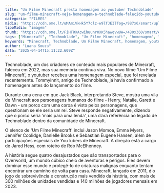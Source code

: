 ```yaml
---
title: "Um Filme Minecraft presta homenagem ao youtuber Technoblade"
slug: "um-filme-minecraft-veja-homenagem-a-technoblade-falecido-youtuber-do-jogo"
categoria: "FILMES"
midia: "https://cdn.ome.lt/uMAmiVkHk5Y7clz-w9lTJEIlTog=/987x0/smart/uploads/conteudo/fotos/OMELETE_CAPA_-_2025-04-14T111848.091.png"
tipoMidia: "imagem"
thumb: "https://cdn.ome.lt/FiHTRXAcwihuunr0XK5hawqvwUA=/480x360/smart/extras/conteudos/omelete_THUMB_-_2025-04-14T112019.275.png"
tags: ["Minecraft", "Technoblade", "Um Filme Minecraft", "homenagem", "youtuber", "filme", "Jack Black", "Jason Momoa"]
keywords: "Minecraft, Technoblade, Um Filme Minecraft, homenagem, youtuber, filme, Jack Black, Jason Momoa"
author: "Luana Souza"
data: "2025-04-14T15:11:22.609Z"
---
```


Technoblade, um dos criadores de conteúdo mais populares de Minecraft, faleceu em 2022, mas sua memória continua viva. No novo filme 'Um Filme Minecraft', o youtuber recebeu uma homenagem especial, que foi revelada recentemente. Tommyinnit, amigo de Technoblade, já havia confirmado a homenagem antes do lançamento do filme.

Durante uma cena em que Jack Black, interpretando Steve, mostra uma vila de Minecraft aos personagens humanos do filme - Henry, Natalie, Garett e Dawn - um porco com uma coroa é visto pelos personagens, que questionam se ele seria um rei. Steve responde negativamente, dizendo que o porco seria 'mais para uma lenda', uma clara referência ao legado de Technoblade dentro da comunidade de Minecraft.

O elenco de 'Um Filme Minecraft' inclui Jason Momoa, Emma Myers, Jennifer Coolidge, Danielle Brooks e Sebastian Eugene Hansen, além de participações especiais de YouTubers de Minecraft. A direção está a cargo de Jared Hess, com roteiro de Rob McElhenney.

A história segue quatro desajustados que são transportados para o Overworld, um mundo cúbico cheio de aventuras e perigos. Eles devem dominar esse mundo e protegê-lo de criaturas malignas enquanto tentam encontrar um caminho de volta para casa. Minecraft, lançado em 2011, é o jogo de sobrevivência e construção mais vendido da história, com mais de 300 milhões de unidades vendidas e 140 milhões de jogadores mensais em 2023.